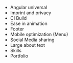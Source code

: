 * Angular universal
* Imprint and privacy
* CI Build
* Ease in animation
* Footer
* Mobile optimization (Menu)
* Social Media sharing 
* Large about text
* Skills
* Portfolio